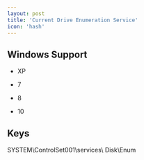 ```yaml
---
layout: post
title: 'Current Drive Enumeration Service'
icon: 'hash'
---
```


## Windows Support

- XP

- 7

- 8

- 10



## Keys

SYSTEM\ControlSet001\services\ Disk\Enum

